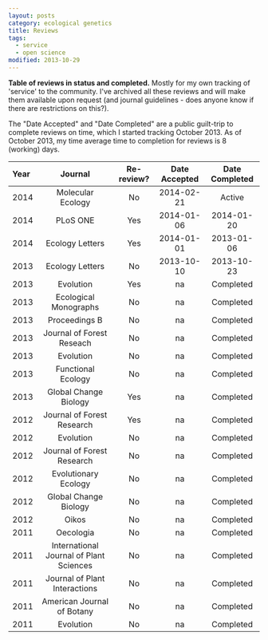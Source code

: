 ```yaml
---
layout: posts
category: ecological genetics
title: Reviews
tags:
  - service
  - open science
modified: 2013-10-29
---
```


**Table of reviews in status and completed.** Mostly for my own tracking of 'service' to the community. I've archived all these reviews and will make them available upon request (and journal guidelines - does anyone know if there are restrictions on this?). 

The "Date Accepted" and "Date Completed" are a public guilt-trip to complete reviews on time, which I started tracking October 2013. As of October 2013, my time average time to completion for reviews is 8 (working) days. 


| Year | Journal | Re-review? | Date Accepted | Date Completed |
|:-----|:-------:|:----------:|:-------------:|:--------------:|
| 2014 | Molecular Ecology | No | 2014-02-21 | Active |
| 2014 | PLoS ONE | Yes | 2014-01-06 | 2014-01-20 |
| 2014 | Ecology Letters | Yes | 2014-01-01 | 2013-01-06 |
| 2013 | Ecology Letters | No | 2013-10-10 | 2013-10-23 |
| 2013 | Evolution | Yes | na | Completed |
| 2013 | Ecological Monographs | No | na | Completed |
| 2013 | Proceedings B | No | na | Completed |
| 2013 | Journal of Forest Reseach | No | na | Completed |
| 2013 | Evolution | No | na | Completed |
| 2013 | Functional Ecology | No | na | Completed |
| 2013 | Global Change Biology | Yes | na | Completed |
| 2012 | Journal of Forest Research | Yes | na | Completed |
| 2012 | Evolution | No | na | Completed |
| 2012 | Journal of Forest Research | No | na | Completed |
| 2012 | Evolutionary Ecology | No | na | Completed |
| 2012 | Global Change Biology | No | na | Completed |
| 2012 | Oikos | No | na | Completed |
| 2011 | Oecologia | No | na | Completed |
| 2011 | International Journal of Plant Sciences | No | na | Completed |
| 2011 | Journal of Plant Interactions | No | na | Completed |
| 2011 | American Journal of Botany | No | na | Completed |
| 2011 | Evolution | No | na | Completed |

